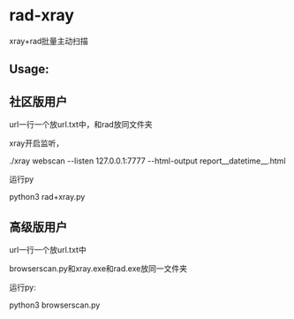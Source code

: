 # rad-xray
xray+rad批量主动扫描

## Usage: 

## 社区版用户

url一行一个放url.txt中，和rad放同文件夹

xray开启监听，

./xray webscan --listen 127.0.0.1:7777 --html-output report__datetime__.html

运行py

python3 rad+xray.py

## 高级版用户

url一行一个放url.txt中

browserscan.py和xray.exe和rad.exe放同一文件夹

运行py:

python3 browserscan.py
